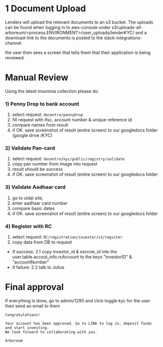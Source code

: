 # 1 Document Upload

Lenders will upload the relevant documents to an s3 bucket. The uploads can be found when logging in to aws-console
under s3/uploads-all-arboreum/<process.ENVIRONMENT>/user_uploads/lenderKYC/<lender-email-address>
and a download-link to the documents is posted to the slack-integrations-channel.

the user then sees a screen that tells them that their application is being reviewed.

# Manual Review

Using the latest insomnia collection please do:

### 1) Penny Drop to bank account

1. select request: `decentro/pennyDrop`
2. fill request with ifsc, account number & unique reference id
3. compare names from result
4. if OK. save screenshot of result (entire screen) to our googledocs folder (google drive /KYC)

### 2) Validate Pan-card

1. select request: `decentro/kyc/public/registry/validate`
2. copy pan number from image into request
3. result should be success
4. if OK. save screenshot of result (entire screen) to our googledocs folder

### 3) Validate Aadhaar card

1. go to uidai site,
2. enter aadhaar card number
3. compare basic dates
4. if OK. save screenshot of result (entire screen) to our googledocs folder

### 4) Register with RC

1. select request: `RC/registration/investor/v1/register`
2. copy data from DB to request

- if success:
  2.1 copy investor_id & escrow_id into the user.table.accout_info.rcAccount to the keys "investorID" & "accountNumber"
- if failure:
  2.2 talk to Julius

# Final approval

If everything is done, go to admin/1290 and click toggle kyc for the user
then send an email to them

```
Congratulations!

Your account has been approved. Go to LINK to log in, deposit funds and start investing.
We look forward to collaborating with you.

Arboreum
```
